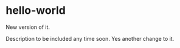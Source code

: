 # hello-world

New version of it.

Description to be included any time soon.
Yes another change to it.
